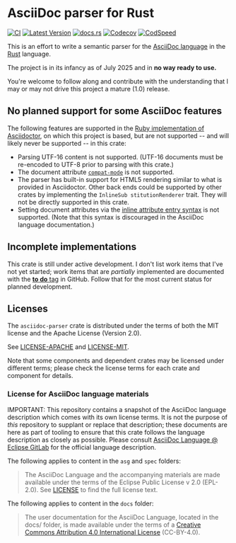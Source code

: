 # AsciiDoc parser for Rust

[![CI](https://github.com/scouten/asciidoc-parser/actions/workflows/ci.yml/badge.svg)](https://github.com/scouten/asciidoc-parser/actions/workflows/ci.yml) [![Latest Version](https://img.shields.io/crates/v/asciidoc-parser.svg)](https://crates.io/crates/asciidoc-parser) [![docs.rs](https://img.shields.io/docsrs/asciidoc-parser)](https://docs.rs/asciidoc-parser/) [![Codecov](https://codecov.io/gh/scouten/asciidoc-parser/graph/badge.svg?token=ULDZN1IUR9)](https://codecov.io/gh/scouten/asciidoc-parser) [![CodSpeed](https://img.shields.io/endpoint?url=https://codspeed.io/badge.json)](https://codspeed.io/scouten/asciidoc-parser)

This is an effort to write a semantic parser for the [AsciiDoc language](https://docs.asciidoctor.org/asciidoc/latest/) in the [Rust](https://rust-lang.org) language.

The project is in its infancy as of July 2025 and in **no way ready to use.**

You're welcome to follow along and contribute with the understanding that I may or may not drive this project a mature (1.0) release.

## No planned support for some AsciiDoc features

The following features are supported in the [Ruby implementation of Asciidoctor](https://github.com/asciidoctor/asciidoctor), on which this project is based, but are not supported -- and will likely never be supported -- in this crate:

* Parsing UTF-16 content is not supported. (UTF-16 documents must be re-encoded to UTF-8 prior to parsing with this crate.)
* The document attribute [`compat-mode`](https://docs.asciidoctor.org/asciidoctor/latest/migrate/asciidoc-py/#compatibility-mode) is not supported.
* The parser has built-in support for HTML5 rendering similar to what is provided in Asciidoctor. Other back ends could be supported by other crates by implementing the `InlineSub stitutionRenderer` trait. They will not be directly supported in this crate.
* Setting document attributes via the [inline attribute entry syntax](https://docs.asciidoctor.org/asciidoc/latest/attributes/inline-attribute-entries/) is not supported. (Note that this syntax is discouraged in the AsciiDoc language documentation.)

## Incomplete implementations

This crate is still under active development. I don't list work items that I've not yet started; work items that are _partially_ implemented are documented with the [**to do** tag](https://github.com/scouten/asciidoc-parser/issues?q=is%3Aissue%20state%3Aopen%20label%3Ato-do) in GitHub. Follow that for the most current status for planned development.

## Licenses

The `asciidoc-parser` crate is distributed under the terms of both the MIT license and the Apache License (Version 2.0).

See [LICENSE-APACHE](./LICENSE-APACHE) and [LICENSE-MIT](./LICENSE-MIT).

Note that some components and dependent crates may be licensed under different terms; please check the license terms for each crate and component for details.

### License for AsciiDoc language materials

IMPORTANT: This repository contains a snapshot of the AsciiDoc language description which comes with its own license terms. It is not the purpose of _this_ repository to supplant or replace that description; these documents are here as part of tooling to ensure that this crate follows the language description as closely as possible. Please consult [AsciiDoc Language @ Eclipse GitLab](https://gitlab.eclipse.org/eclipse/asciidoc-lang/asciidoc-lang) for the official language description.

The following applies to content in the `asg` and `spec` folders:

> The AsciiDoc Language and the accompanying materials are made available under the terms of the Eclipse Public License v 2.0 (EPL-2.0). See [LICENSE](https://gitlab.eclipse.org/eclipse/asciidoc-lang/asciidoc-lang/-/blob/main/LICENSE) to find the full license text.

The following applies to content in the `docs` folder:

> The user documentation for the AsciiDoc Language, located in the docs/ folder, is made available under the terms of a [Creative Commons Attribution 4.0 International License](https://creativecommons.org/licenses/by/4.0/) (CC-BY-4.0).

